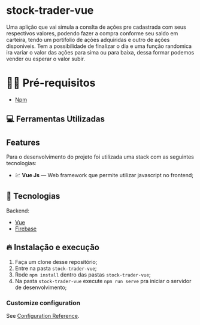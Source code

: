 # stock-trader-vue
Uma aplição que vai simula a conslta de ações pre cadastrada com seus respectivos valores, podendo fazer a compra conforme seu saldo em carteira, tendo um portifolio de ações adquiridas e outro de ações disponiveis. Tem a possibilidade de finalizar o dia e uma função randomica ira variar o valor das ações para sima ou para baixa, dessa formar podemos vender ou esperar o valor subir.

# ✋🏻 Pré-requisitos
- [Npm](https://docs.npmjs.com/)


## :computer: Ferramentas Utilizadas

## Features
Para o desenvolvimento do projeto foi utilizada uma stack com as seguintes tecnologias:

- 💹 **Vue Js** — Web framework que permite utilizar javascript no frontend;

## 🚀  Tecnologias
Backend:
-   [Vue](https://vuejs.org/)
-   [Firebase](https://firebase.google.com/?hl=pt-br)


## 🔥 Instalação e execução

1. Faça um clone desse repositório;
2. Entre na pasta `stock-trader-vue`;
3. Rode `npm install` dentro das pastas `stock-trader-vue`;
4. Na pasta `stock-trader-vue` execute `npm run serve` pra iniciar o servidor de desenvolvimento;

### Customize configuration
See [Configuration Reference](https://cli.vuejs.org/config/).
